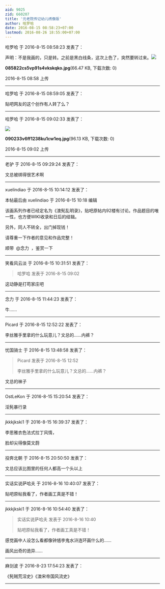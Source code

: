 ```yaml
---
aid: 9025
zid: 660207
title: '元老院传记幼儿绣像版'
author: 哈罗哈
date: 2016-08-15 08:58:23+07:00
lastmod: 2016-08-26 18:55:00+07:00
---
```


哈罗哈 于 2016-8-15 08:58:23 发表了：

声明：不是我画的，只是转。之前是黑白线条，这次上色了，突然要转过来。![](https://cdn.jsdelivr.net/gh/lzjluzijie/beichao@main/img/085822cs5vp91s4vkskqko.jpg)



**085822cs5vp91s4vkskqko.jpg**(66.47 KB, 下载次数: 0)



2016-8-15 08:58 上传

---------

哈罗哈 于 2016-8-15 08:59:05 发表了：

贴吧网友的这个创作有人转了么？

---------

哈罗哈 于 2016-8-15 09:02:33 发表了：

![](https://cdn.jsdelivr.net/gh/lzjluzijie/beichao@main/img/090233v6ff1238ku1cw1eq.jpg)



**090233v6ff1238ku1cw1eq.jpg**(96.13 KB, 下载次数: 0)



2016-8-15 09:02 上传

---------

老驴 于 2016-8-15 09:29:24 发表了：

文总被绑得很艺术啊

---------

xuelindiao 于 2016-8-15 10:14:12 发表了：

本帖最后由 xuelindiao 于 2016-8-15 10:18 编辑 

该画系列作者已经定名为《澳髡乱明录》，贴吧原帖内92楼有讨论。作品题目的唯一性，也方便WIKI收录和日后的结辑。

另外，同人不转全，出门掉现钱！

请尊重一下作者的意见和作品完整！

顺带  @念力  ，鉴赏一下

---------

笑看风云淡 于 2016-8-15 10:31:51 发表了：

> 哈罗哈 发表于 2016-8-15 09:02



这动静是打苟家庄吧

---------

念力 于 2016-8-15 11:44:23 发表了：

牛……

---------

Picard 于 2016-8-15 12:52:22 发表了：

李丝雅手里拿的什么玩意儿？文总的......内裤？

---------

忧国骑士 于 2016-8-15 13:48:58 发表了：

> Picard 发表于 2016-8-15 12:52
> 
> 李丝雅手里拿的什么玩意儿？文总的......内裤？



文总的袜子

---------

OstLeKon 于 2016-8-15 15:20:54 发表了：

淫髡暴行录

---------

jkkkjkski1 于 2016-8-15 16:39:37 发表了：

李思雅衣色法式拉丁风情，

脸却尖得像莫文蔚

---------

投奔北朝 于 2016-8-15 20:50:50 发表了：

文总应该比图里的任何人都高一个头以上

---------

实话实说萨哈夫 于 2016-8-16 10:40:07 发表了：

贴吧原帖我看了，作者画工真是不错！

---------

jkkkjkski1 于 2016-8-16 10:54:40 发表了：

> 实话实说萨哈夫 发表于 2016-8-16 10:40
> 
> 贴吧原帖我看了，作者画工真是不错！



感觉画中人设怎么看都像钟馗李鬼水浒连环画什么的……

画风出奇的诡异……

---------

麻剑波 于 2016-8-23 17:54:23 发表了：

《髡贼荒淫史》《澳宋帝国风流史》

---------

